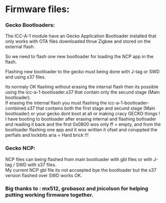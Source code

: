 # Firmware files:

### Gecko Bootloaders:
The ICC-A-1 module have an Gecko Application Bootloader installed that only works with OTA files downloaded thrue Zigbee and stored on the external flash.  
  
So we need to flash one new bootloader for loading the NCP app in the flash.  
  
Flashing new bootloader to the gecko must being done with J-tag or SWD and using s37 files.    
  
Its normaly OK flashing without erasing the internal flash then its possible using the icc-a-1-bootloader.s37 that contain only the secund stage (Main bootloader).  
If erasing the internal flash you must flashing the icc-a-1-bootloader-combined.s37 that contains both the first stage and secund stage (Main bootloader) or your gecko dont boot at all or making cracy GECKO things !  
I have booting to bootloader after erasing internal and flashing botloader and reading it back and the first 0x0800 wos only ff = empty,  and from the bootloader flashing one app and it wos written it ofset and coruppted the perfials and lockbits aria = Hard brick !!!  

### Gecko NCP:
NCP files can being flashed from main bootloader with gbl files or with  J-tag / SWD with s37 files.  
My current NCP gbl file its not accsepted bye the bootloader but the s37 version flashed over SWD works OK.  


### Big  thanks to : mx512, grobasoz and jnicolson for helping putting working firmware together.  

